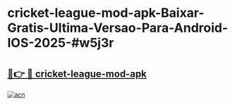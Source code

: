 # cricket-league-mod-apk-Baixar-Gratis-Ultima-Versao-Para-Android-IOS-2025-#w5j3r

# <h2><a href="https://ainizakaria.my?title=cricket-league-mod-apk&ref=24M">🔗👉 🔴 cricket-league-mod-apk</a></h2>

[![acn](https://github.com/user-attachments/assets/0f9c940e-d8b0-45ae-aac7-cd30a18b3e1c)](https://ainizakaria.my?title=cricket-league-mod-apk&ref=24M)

